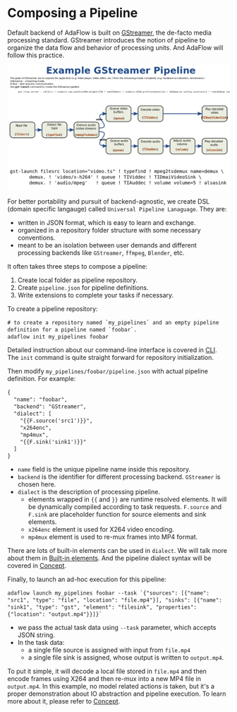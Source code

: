 # Composing a Pipeline

Default backend of AdaFlow is built on [GStreamer](https://gstreamer.freedesktop.org/), the de-facto media processing standard. GStreamer introduces the notion of pipeline to organize the data flow and behavior of processing units. And AdaFlow will follow this practice.

<img alt="Gstreamer Pipeline Example" src="./images/pipeline_example.png" width="800"/>

For better portability and pursuit of backend-agnostic, we create DSL (domain specific langauge) called `Universal Pipeline Lanaguage`. They are:

* written in JSON format, which is easy to learn and exchange.
* organized in a repository folder structure with some necessary conventions. 
* meant to be an isolation between user demands and different processing backends like `GStreamer`, `ffmpeg`, `Blender`, etc.


It often takes three steps to compose a pipeline:

1. Create local folder as pipeline repository.
2. Create `pipeline.json` for pipeline definitions.
3. Write extensions to complete your tasks if necessary.


To create a pipeline repository:

```shell
# to create a repository named `my_pipelines` and an empty pipeline definition for a pipeline named `foobar`.  
adaflow init my_pipelines foobar
```

Detailed instruction about our command-line interface is covered in [CLI](./cli.md). The `init` command is quite straight forward for repository initialization. 

Then modify `my_pipelines/foobar/pipeline.json` with actual pipeline definition. For example:

```
{
  "name": "foobar",
  "backend": "GStreamer",
  "dialect": [
    "{{F.source('src1')}}",
    "x264enc",
    "mp4mux",
    "{{F.sink('sink1')}}"
  ]
}
```

* `name` field is the unique pipeline name inside this repository.
* `backend` is the identifier for different processing backend. `GStreamer` is chosen here.
* `dialect` is the description of processing pipeline.
  * elements wrapped in ``{{`` and ```}}``` are runtime resolved elements. It will be dynamically compiled according to task requests. `F.source` and `F.sink` are placeholder function for source elements and sink elements.
  * `x264enc` element is used for X264 video encoding.
  * `mp4mux` element is used to re-mux frames into MP4 format. 

There are lots of built-in elements can be used in `dialect`. We will talk more about them in [Built-in elements](./built_in_elements.md). And the pipeline dialect syntax will be covered in [Concept](./concept.md).


Finally, to launch an ad-hoc execution for this pipeline:

```shell
adaflow launch my_pipelines foobar --task `{"sources": [{"name": "src1", "type": "file", "location": "file.mp4"}], "sinks": [{"name": "sink1", "type": "gst", "element": "filesink", "properties": {"location": "output.mp4"}}]}`
```

* we pass the actual task data using `--task` parameter, which accepts JSON string.
* In the task data:
  * a single file source is assigned with input from `file.mp4`
  * a single file sink is assigned, whose output is written to `output.mp4`.

To put it simple, it will decode a local file stored in `file.mp4` and then encode frames using X264 and then re-mux into a new MP4 file in `output.mp4`. In this example, no model related actions is taken, but it's a proper demonstration about IO abstraction and pipeline execution. To learn more about it, please refer to [Concept](./concept.md).